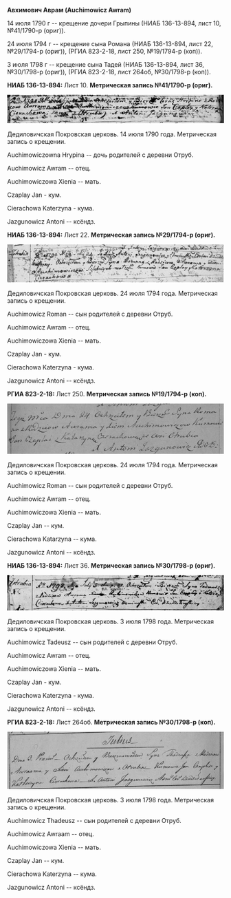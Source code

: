 **Авхимович Аврам (Auchimowicz Awram)**

14 июля 1790 г -- крещение дочери Грыпины (НИАБ 136-13-894, лист 10,
№41/1790-р (ориг)).

24 июля 1794 г -- крещение сына Романа (НИАБ 136-13-894, лист 22,
№29/1794-р (ориг)), (РГИА 823-2-18, лист 250, №19/1794-р (коп)).

3 июля 1798 г -- крещение сына Тадей (НИАБ 136-13-894, лист 36,
№30/1798-р (ориг)), (РГИА 823-2-18, лист 264об, №30/1798-р (коп)).

**НИАБ 136-13-894:** Лист 10. **Метрическая запись №41/1790-р (ориг).**

![](./media/cf734f9579e28b6e356cbc69a891c00ea4996c7c.png)

Дедиловичская Покровская церковь. 14 июля 1790 года. Метрическая запись
о крещении.

Auchimowiczowna Hrypina -- дочь родителей с деревни Отруб.

Auchimowicz Awram -- отец.

Auchimowiczowa Xienia -- мать.

Czaplay Jan - кум.

Cierachowa Katerzyna - кума.

Jazgunowicz Antoni -- ксёндз.

**НИАБ 136-13-894:** Лист 22. **Метрическая запись №29/1794-р (ориг).**

![](./media/74e86d4b054c6e5ecd87fefd35ae45f7e2568d6f.png)

Дедиловичская Покровская церковь. 24 июля 1794 года. Метрическая запись
о крещении.

Auchimowicz Roman -- сын родителей с деревни Отруб.

Auchimowicz Awram -- отец.

Auchimowiczowa Xienia -- мать.

Czaplay Jan - кум.

Cierachowa Katerzyna - кума.

Jazgunowicz Antoni -- ксёндз.

**РГИА 823-2-18:** Лист 250. **Метрическая запись №19/1794-р (коп).**

![](./media/32328b27dbef5e58d4eb672909d87055d7520fe4.png)

Дедиловичская Покровская церковь. 24 июля 1794 года. Метрическая запись
о крещении.

Auchimowicz Roman -- сын родителей с деревни Отруб.

Auchimowicz Awram -- отец.

Auchimowiczowa Xienia -- мать.

Czaplay Jan -- кум.

Cierachowa Katarzyna -- кума.

Jazgunowicz Antoni -- ксёндз.

**НИАБ 136-13-894:** Лист 36. **Метрическая запись №30/1798-р (ориг).**

![](./media/89c68ac3c5c2f139755a41b450bf012e265bd48d.png)

Дедиловичская Покровская церковь. 3 июля 1798 года. Метрическая запись о
крещении.

Auchimowicz Tadeusz -- сын родителей с деревни Отруб.

Auchimowicz Awram -- отец.

Auchimowiczowa Xienia -- мать.

Czaplay Jan - кум.

Cierachowa Katerzyna - кума.

Jazgunowicz Antoni -- ксёндз.

**РГИА 823-2-18:** Лист 264об. **Метрическая запись №30/1798-р (коп).**

![](./media/50186d6a939bda33c8e8a492b2ba7451bb8c0113.png)

Дедиловичская Покровская церковь. 3 июля 1798 года. Метрическая запись о
крещении.

Auchimowicz Thadeusz -- сын родителей с деревни Отруб.

Auchimowicz Awraam -- отец.

Auchimowiczowa Xienia -- мать.

Czaplay Jan -- кум.

Cierachowa Katerzyna -- кума.

Jazgunowicz Antoni -- ксёндз.
